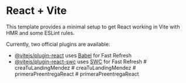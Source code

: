 # React + Vite

This template provides a minimal setup to get React working in Vite with HMR and some ESLint rules.

Currently, two official plugins are available:

- [@vitejs/plugin-react](https://github.com/vitejs/vite-plugin-react/blob/main/packages/plugin-react/README.md) uses [Babel](https://babeljs.io/) for Fast Refresh
- [@vitejs/plugin-react-swc](https://github.com/vitejs/vite-plugin-react-swc) uses [SWC](https://swc.rs/) for Fast Refresh
#   c r e a T u L a n d i n g M e n d e z  
 #   c r e a T u L a n d i n g M e n d e z  
 #   p r i m e r a P r e e n t r e g a R e a c t  
 #   p r i m e r a P r e e n t r e g a R e a c t  
 